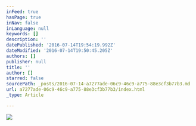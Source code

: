 ```yaml
---
inFeed: true
hasPage: true
inNav: false
inLanguage: null
keywords: []
description: ''
datePublished: '2016-07-14T19:54:19.992Z'
dateModified: '2016-07-14T19:50:45.205Z'
authors: []
publisher: null
title: ''
author: []
starred: false
sourcePath: _posts/2016-07-14-a7277ade-06c9-46c9-a775-88e3cf3b77b3.md
url: a7277ade-06c9-46c9-a775-88e3cf3b77b3/index.html
_type: Article

---
```

![](https://the-grid-user-content.s3-us-west-2.amazonaws.com/4cf5fbda-be3e-461e-afba-d1540b79b75e.jpg)
